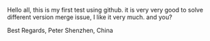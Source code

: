 Hello all,
this is my first test using github.
it is very very good to solve different version merge issue, I like it very much.
and you?

Best Regards,
Peter
Shenzhen, China
